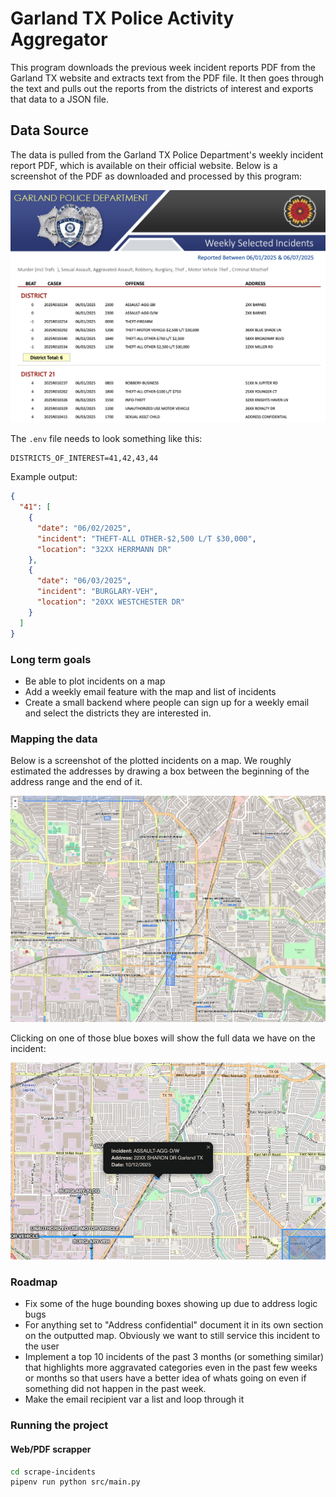 # Garland TX Police Activity Aggregator

This program downloads the previous week incident reports PDF from the Garland TX website and extracts text from the PDF file. It then goes through the text and pulls out the reports from the districts of interest and exports that data to a JSON file.

## Data Source

The data is pulled from the Garland TX Police Department's weekly incident report PDF, which is available on their official website. Below is a screenshot of the PDF as downloaded and processed by this program:

![Screenshot of incident report PDF](pdf-screenshot.png)

The `.env` file needs to look something like this:

```
DISTRICTS_OF_INTEREST=41,42,43,44
```

Example output:

```json
{
  "41": [
    {
      "date": "06/02/2025",
      "incident": "THEFT-ALL OTHER-$2,500 L/T $30,000",
      "location": "32XX HERRMANN DR"
    },
    {
      "date": "06/03/2025",
      "incident": "BURGLARY-VEH",
      "location": "20XX WESTCHESTER DR"
    }
  ]
}
```

### Long term goals

- Be able to plot incidents on a map
- Add a weekly email feature with the map and list of incidents
- Create a small backend where people can sign up for a weekly email and select the districts they are interested in.

### Mapping the data

Below is a screenshot of the plotted incidents on a map. We roughly estimated the addresses by drawing a box between the beginning of the address range and the end of it.

![Screenshot of plotted incidents](plotted-incidents.png)

Clicking on one of those blue boxes will show the full data we have on the incident:

![Screenshot of plotted incidents](incident-more-info.png)

### Roadmap

- Fix some of the huge bounding boxes showing up due to address logic bugs
- For anything set to "Address confidential" document it in its own section on the outputted map. Obviously we want to still service this incident to the user
- Implement a top 10 incidents of the past 3 months (or something similar) that highlights more aggravated categories even in the past few weeks or months so that users have a better idea of whats going on even if something did not happen in the past week.
- Make the email recipient var a list and loop through it

### Running the project

#### Web/PDF scrapper

```bash
cd scrape-incidents
pipenv run python src/main.py
```
